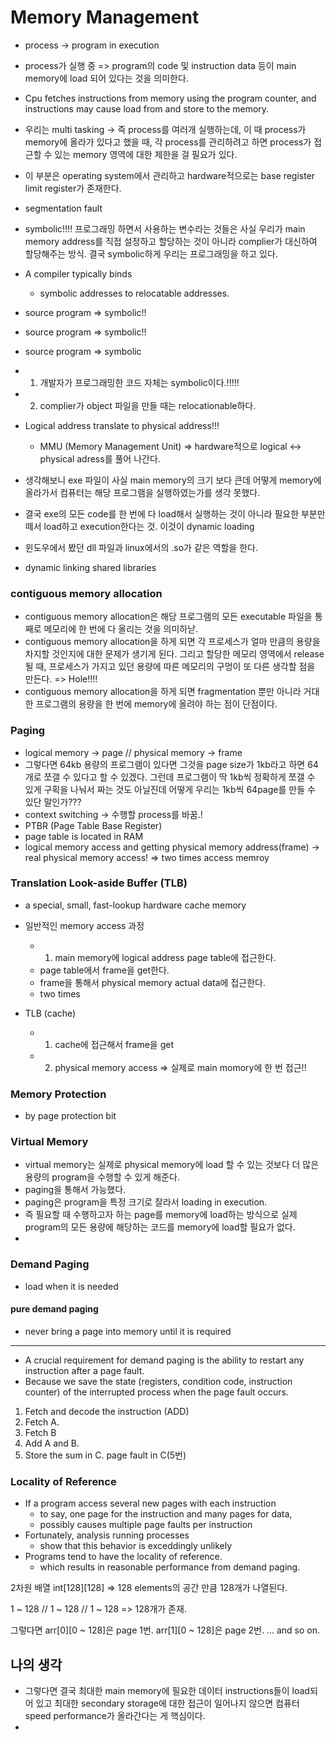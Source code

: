 # Memory Management
- process -> program in execution
- process가 실행 중 => program의 code 및 instruction data 등이 main memory에 load 되어 있다는 것을 의미한다.
- Cpu fetches instructions from memory using the program counter, and instructions may cause load from and store to the memory.
- 우리는 multi tasking -> 즉 process를 여러개 실행하는데,  이 때 process가 memory에 올라가 있다고 했을 때, 각 process를 관리하려고 하면 process가 접근할 수 있는 memory 영역에 대한 제한을 걸 필요가 있다.
- 이 부분은 operating system에서 관리하고 hardware적으로는 base register limit register가 존재한다.
- segmentation fault
- symbolic!!!! 프로그래밍 하면서 사용하는 변수라는 것들은 사실 우리가 main memory address를 직접 설정하고 할당하는 것이 아니라 complier가 대신하여 할당해주는 방식. 결국 symbolic하게 우리는 프로그래밍을 하고 있다.
- A compiler typically binds
	- symbolic addresses to relocatable addresses.

- source program => symbolic!!
- source program => symbolic!!
- source program => symbolic
- 1. 개발자가 프로그래밍한 코드 자체는 symbolic이다.!!!!!
- 2. complier가 object 파일을 만들 때는 relocationable하다.

- Logical address translate to physical address!!!
	- MMU (Memory Management Unit) => hardware적으로 logical <-> physical adress를 풀어 나간다.

- 생각해보니 exe 파일이 사실 main memory의 크기 보다 큰데 어떻게 memory에 올라가서 컴퓨터는 해당 프로그램을 실행하였는가를 생각 못했다.
- 결국 exe의 모든 code를 한 번에 다 load해서 실행하는 것이 아니라 필요한 부분만 떼서 load하고 execution한다는 것. 이것이 dynamic loading 
- 윈도우에서 봤던 dll 파일과 linux에서의 .so가 같은 역할을 한다.
- dynamic linking shared libraries

### contiguous memory allocation
- contiguous memory allocation은 해당 프로그램의 모든 executable 파일을 통째로 메모리에 한 번에 다 올리는 것을 의미하낟.
- contiguous memory allocation을 하게 되면 각 프로세스가 얼마 만큼의 용량을 차지할 것인지에 대한 문제가 생기게 된다. 그리고 할당한 메모리 영역에서 release 될 때, 프로세스가 가지고 있던 용량에 따른 메모리의 구멍이 또 다른 생각할 점을 만든다. => Hole!!!!
- contiguous memory allocation을 하게 되면 fragmentation 뿐만 아니라 거대한 프로그램의 용량을 한 번에 memory에 올려야 하는 점이 단점이다.


### Paging 
- logical memory -> page // physical memory -> frame
- 그렇다면 64kb 용량의 프로그램이 있다면 그것을 page size가 1kb라고 하면 64개로 쪼갤 수 있다고 할 수 있겠다. 그런데 프로그램이 딱 1kb씩 정확하게 쪼갤 수 있게 구획을 나눠서 짜는 것도 아닐진데 어떻게 우리는 1kb씩 64page를 만들 수 있단 말인가???
- context switching -> 수행할 process를 바꿈.!
- PTBR (Page Table Base Register)
- page table is located in RAM
- logical memory access and getting physical memory address(frame) -> real physical memory access! => two times access memroy


### Translation Look-aside Buffer (TLB)
- a special, small, fast-lookup hardware cache memory

- 일반적인 memory access 과정
	- 1. main memory에 logical address page table에 접근한다.
	- page table에서 frame을 get한다.
	- frame을 통해서 physical memory actual data에 접근한다.
	- two times
- TLB (cache)
	- 1. cache에 접근해서 frame을 get
	- 2. physical memory access => 실제로 main momory에 한 번 접근!!

### Memory Protection
- by page protection bit


### Virtual Memory 
- virtual memory는 실제로 physical memory에 load 할 수 있는 것보다 더 많은 용량의 program을 수행할 수 있게 해준다.
- paging을 통해서 가능했다.
- paging은 program을 특정 크기로 잘라서 loading in execution.
- 즉 필요할 때 수행하고자 하는 page를 memory에 load하는 방식으로 실제 program의 모든 용량에 해당하는 코드를 memory에 load할 필요가 없다.
- 



### Demand Paging
- load when it is needed
#### pure demand paging
- never bring a page into memory until it is required

---
- A crucial requirement for demand paging is the ability to restart any instruction after a page fault.
- Because we save the state (registers, condition code, instruction counter) of the interrupted process when the page fault occurs.

1. Fetch and decode the instruction (ADD)
2. Fetch A.
3. Fetch B
4. Add A and B.
5. Store the sum in C.
page fault in C(5번)


### Locality of Reference
- If a program access several new pages with each instruction
	- to say, one page for the instruction and many pages for data,
	- possibly causes multiple page faults per instruction
- Fortunately, analysis running processes
	- show that this behavior is exceddingly unlikely
- Programs tend to have the locality of reference.
	- which results in reasonable performance from demand paging.


2차원 배열
int[128][128] => 128 elements의 공간 만큼 128개가 나열된다.

1 ~ 128 // 1 ~ 128 // 1 ~ 128 => 128개가 존재.

그렇다면 arr\[0\]\[0 ~ 128\]은 page 1번.
arr[1][0 ~ 128]은 page 2번. ... and so on.

## 나의 생각
- 그렇다면 결국 최대한 main memory에 필요한 데이터 instructions들이 load되어 있고 최대한 secondary storage에 대한 접근이 일어나지 않으면 컴퓨터 speed performance가 올라간다는 게 핵심이다.
- 

















































